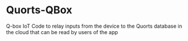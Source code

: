 # Quorts-QBox
Q-box IoT Code to relay inputs from the device to the Quorts database in the cloud that can be read by users of the app
